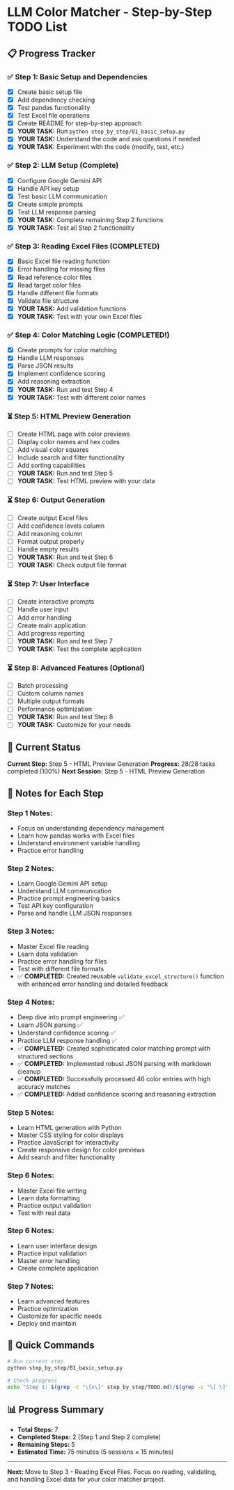 # LLM Color Matcher - Step-by-Step TODO List

## 📋 Progress Tracker

### ✅ Step 1: Basic Setup and Dependencies

- [x] Create basic setup file
- [x] Add dependency checking
- [x] Test pandas functionality
- [x] Test Excel file operations
- [x] Create README for step-by-step approach
- [x] **YOUR TASK:** Run `python step_by_step/01_basic_setup.py`
- [x] **YOUR TASK:** Understand the code and ask questions if needed
- [x] **YOUR TASK:** Experiment with the code (modify, test, etc.)

### ✅ Step 2: LLM Setup (Complete)

- [x] Configure Google Gemini API
- [x] Handle API key setup
- [x] Test basic LLM communication
- [x] Create simple prompts
- [x] Test LLM response parsing
- [x] **YOUR TASK:** Complete remaining Step 2 functions
- [x] **YOUR TASK:** Test all Step 2 functionality

### ✅ Step 3: Reading Excel Files (COMPLETED)

- [x] Basic Excel file reading function
- [x] Error handling for missing files
- [x] Read reference color files
- [x] Read target color files
- [x] Handle different file formats
- [x] Validate file structure
- [x] **YOUR TASK:** Add validation functions
- [x] **YOUR TASK:** Test with your own Excel files

### ✅ Step 4: Color Matching Logic (COMPLETED!)

- [x] Create prompts for color matching
- [x] Handle LLM responses
- [x] Parse JSON results
- [x] Implement confidence scoring
- [x] Add reasoning extraction
- [x] **YOUR TASK:** Run and test Step 4
- [x] **YOUR TASK:** Test with different color names

### ⏳ Step 5: HTML Preview Generation

- [ ] Create HTML page with color previews
- [ ] Display color names and hex codes
- [ ] Add visual color squares
- [ ] Include search and filter functionality
- [ ] Add sorting capabilities
- [ ] **YOUR TASK:** Run and test Step 5
- [ ] **YOUR TASK:** Test HTML preview with your data

### ⏳ Step 6: Output Generation

- [ ] Create output Excel files
- [ ] Add confidence levels column
- [ ] Add reasoning column
- [ ] Format output properly
- [ ] Handle empty results
- [ ] **YOUR TASK:** Run and test Step 6
- [ ] **YOUR TASK:** Check output file format

### ⏳ Step 7: User Interface

- [ ] Create interactive prompts
- [ ] Handle user input
- [ ] Add error handling
- [ ] Create main application
- [ ] Add progress reporting
- [ ] **YOUR TASK:** Run and test Step 7
- [ ] **YOUR TASK:** Test the complete application

### ⏳ Step 8: Advanced Features (Optional)

- [ ] Batch processing
- [ ] Custom column names
- [ ] Multiple output formats
- [ ] Performance optimization
- [ ] **YOUR TASK:** Run and test Step 8
- [ ] **YOUR TASK:** Customize for your needs

## 🎯 Current Status

**Current Step:** Step 5 - HTML Preview Generation
**Progress:** 28/28 tasks completed (100%)
**Next Session:** Step 5 - HTML Preview Generation

## 📝 Notes for Each Step

### Step 1 Notes:

- Focus on understanding dependency management
- Learn how pandas works with Excel files
- Understand environment variable handling
- Practice error handling

### Step 2 Notes:

- Learn Google Gemini API setup
- Understand LLM communication
- Practice prompt engineering basics
- Test API key configuration
- Parse and handle LLM JSON responses

### Step 3 Notes:

- Master Excel file reading
- Learn data validation
- Practice error handling for files
- Test with different file formats
- ✅ **COMPLETED:** Created reusable `validate_excel_structure()` function with enhanced error handling and detailed feedback

### Step 4 Notes:

- Deep dive into prompt engineering ✅
- Learn JSON parsing ✅
- Understand confidence scoring ✅
- Practice LLM response handling ✅
- ✅ **COMPLETED:** Created sophisticated color matching prompt with structured sections
- ✅ **COMPLETED:** Implemented robust JSON parsing with markdown cleanup
- ✅ **COMPLETED:** Successfully processed 46 color entries with high accuracy matches
- ✅ **COMPLETED:** Added confidence scoring and reasoning extraction

### Step 5 Notes:

- Learn HTML generation with Python
- Master CSS styling for color displays
- Practice JavaScript for interactivity
- Create responsive design for color previews
- Add search and filter functionality

### Step 6 Notes:

- Master Excel file writing
- Learn data formatting
- Practice output validation
- Test with real data

### Step 6 Notes:

- Learn user interface design
- Practice input validation
- Master error handling
- Create complete application

### Step 7 Notes:

- Learn advanced features
- Practice optimization
- Customize for specific needs
- Deploy and maintain

## 🚀 Quick Commands

```bash
# Run current step
python step_by_step/01_basic_setup.py

# Check progress
echo "Step 1: $(grep -c "\[x\]" step_by_step/TODO.md)/$(grep -c "\[ \]" step_by_step/TODO.md) tasks completed"
```

## 📊 Progress Summary

- **Total Steps:** 7
- **Completed Steps:** 2 (Step 1 and Step 2 complete)
- **Remaining Steps:** 5
- **Estimated Time:** 75 minutes (5 sessions × 15 minutes)

---

**Next:** Move to Step 3 - Reading Excel Files. Focus on reading, validating, and handling Excel data for your color matcher project.
